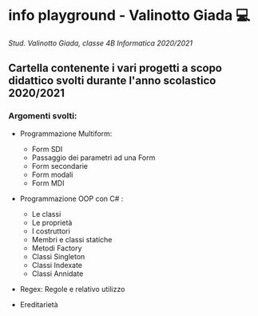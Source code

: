 # info playground - Valinotto Giada :computer:

_Stud. Valinotto Giada, classe 4B Informatica 2020/2021_


## Cartella contenente i vari progetti a scopo didattico svolti durante l'anno scolastico 2020/2021

### Argomenti svolti:

- Programmazione Multiform:
  - Form SDI
  - Passaggio dei parametri ad una Form
  - Form secondarie
  - Form modali
  - Form MDI
  
- Programmazione OOP con C# :
  - Le classi
  - Le proprietà
  - I costruttori
  - Membri e classi statiche
  - Metodi Factory
  - Classi Singleton
  - Classi Indexate 
  - Classi Annidate
  
  
- Regex: Regole e relativo utilizzo

  
- Ereditarietà
